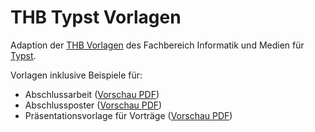 # THB Typst Vorlagen

Adaption der [THB Vorlagen](https://informatik.th-brandenburg.de/studium/abschlussarbeiten/) des Fachbereich Informatik und Medien für [Typst](https://typst.app/).

Vorlagen inklusive Beispiele für:

- Abschlussarbeit ([Vorschau PDF](thesis/Vorlage%20Thesis.pdf))
- Abschlussposter ([Vorschau PDF](poster/Vorlage%20Abschlussposter.pdf))
- Präsentationsvorlage für Vorträge ([Vorschau PDF](presentation/Vorlage%20Präsentation.pdf))
